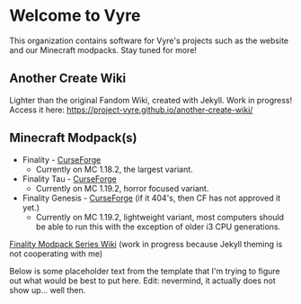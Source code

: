 # Welcome to Vyre

This organization contains software for Vyre's projects such as the website and our Minecraft modpacks. Stay tuned for more!

## Another Create Wiki
Lighter than the original Fandom Wiki, created with Jekyll. Work in progress!
Access it here: https://project-vyre.github.io/another-create-wiki/

## Minecraft Modpack(s)
* Finality - [CurseForge](https://www.curseforge.com/minecraft/modpacks/finality)
  * Currently on MC 1.18.2, the largest variant.
* Finality Tau  - [CurseForge](https://curseforge.com/minecraft/modpacks/finality-tau)
  * Currently on MC 1.19.2, horror focused variant.
* Finality Genesis  - [CurseForge](https://www.curseforge.com/minecraft/modpacks/finality-genesis) (if it 404's, then CF has not approved it yet.)
  * Currently on MC 1.19.2, lightweight variant, most computers should be able to run this with the exception of older i3 CPU generations.

 [Finality Modpack Series Wiki](https://project-vyre.github.io/finality-wiki) (work in progress because Jekyll theming is not cooperating with me)

Below is some placeholder text from the template that I'm trying to figure out what would be best to put here. Edit: nevermind, it actually does not show up... well then.

<!--

**Here are some ideas to get you started:**

🙋‍♀️ A short introduction - what is your organization all about?
🌈 Contribution guidelines - how can the community get involved?
👩‍💻 Useful resources - where can the community find your docs? Is there anything else the community should know?
🍿 Fun facts - what does your team eat for breakfast?
🧙 Remember, you can do mighty things with the power of [Markdown](https://docs.github.com/github/writing-on-github/getting-started-with-writing-and-formatting-on-github/basic-writing-and-formatting-syntax)
-->
